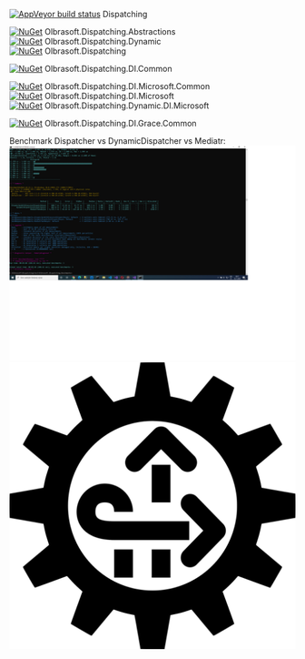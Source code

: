 [![AppVeyor build status](https://img.shields.io/appveyor/build/Olbrasoft/dispatching/master.svg)](https://ci.appveyor.com/project/Olbrasoft/dispatching) Dispatching   
  
  
[![NuGet](https://img.shields.io/nuget/vpre/Olbrasoft.Dispatching.Abstractions.svg)](https://www.nuget.org/packages/Olbrasoft.Dispatching.Abstractions/) Olbrasoft.Dispatching.Abstractions  
[![NuGet](https://img.shields.io/nuget/vpre/Olbrasoft.Dispatching.Dynamic.svg)](https://www.nuget.org/packages/Olbrasoft.Dispatching.Dynamic/) Olbrasoft.Dispatching.Dynamic  
[![NuGet](https://img.shields.io/nuget/vpre/Olbrasoft.Dispatching.svg)](https://www.nuget.org/packages/Olbrasoft.Dispatching/) Olbrasoft.Dispatching 

[![NuGet](https://img.shields.io/nuget/vpre/Olbrasoft.Dispatching.DI.Common.svg)](https://www.nuget.org/packages/Olbrasoft.Dispatching.DI.Common/) Olbrasoft.Dispatching.DI.Common 

[![NuGet](https://img.shields.io/nuget/vpre/Olbrasoft.Dispatching.DI.Microsoft.Common.svg)](https://www.nuget.org/packages/Olbrasoft.Dispatching.DI.Microsoft.Common/) Olbrasoft.Dispatching.DI.Microsoft.Common  
[![NuGet](https://img.shields.io/nuget/vpre/Olbrasoft.Dispatching.DI.Microsoft.svg)](https://www.nuget.org/packages/Olbrasoft.Dispatching.DI.Microsoft/) Olbrasoft.Dispatching.DI.Microsoft  
[![NuGet](https://img.shields.io/nuget/vpre/Olbrasoft.Dispatching.Dynamic.DI.Microsoft.svg)](https://www.nuget.org/packages/Olbrasoft.Dispatching.Dynamic.DI.Microsoft/) Olbrasoft.Dispatching.Dynamic.DI.Microsoft


[![NuGet](https://img.shields.io/nuget/vpre/Olbrasoft.Dispatching.DI.Grace.Common.svg)](https://www.nuget.org/packagesOlbrasoft.Dispatching.DI.Grace.Common/) Olbrasoft.Dispatching.DI.Grace.Common

Benchmark Dispatcher vs DynamicDispatcher vs Mediatr:  
![Olbrasoft Dispatching Benchmark](./benchmark.png)
![Olbrasoft Dispatching](./olbrasoft-dispatching.png)

